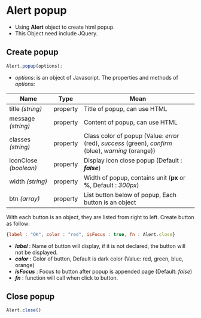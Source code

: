 # Alert popup

* Using **Alert** object to create html popup.
* This Object need include JQuery.

## Create popup

````javascript
Alert.popup(options);
````

* _options_: is an object of Javascript. The properties and methods of _options_:

**Name** | **Type** | **Mean**
--- | --- | ---
title _(string)_ | property | Title of popup, can use HTML
message _(string)_ | property | Content of popup, can use HTML
classes _(string)_ | property | Class color of popup (Value: _error_ (red), _success_ (green), _confirm_ (blue), _warning_ (orange))
iconClose _(boolean)_ | property | Display icon close popup (Default : **_false_**)
width _(string)_ | property | Width of popup, contains unit (**px** or __%__, Default : _300px_)
btn _(array)_ | property | List button below of popup, Each button is an object

With each button is an object, they are listed from right to left. Create button as follow:
````javascript
{label : "OK", color : "red", isFocus : true, fn : Alert.close}
````

* **_label_** : Name of button will display, if it is not declared, the button will not be displayed.
* **_color_** : Color of button, Default is dark color (Value: red, green, blue, orange)
* **_isFocus_** : Focus to button after popup is appended page (Default: _false_)
* **_fn_** : function will call when click to button.

## Close popup

````javascript
Alert.close()
````